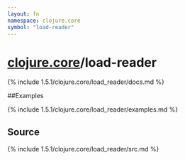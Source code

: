 ```yaml
---
layout: fn
namespace: clojure.core
symbol: "load-reader"
---
```


# [clojure.core](../)/load-reader

{% include 1.5.1/clojure.core/load_reader/docs.md %}

##Examples

{% include 1.5.1/clojure.core/load_reader/examples.md %}
## Source
{% include 1.5.1/clojure.core/load_reader/src.md %}

